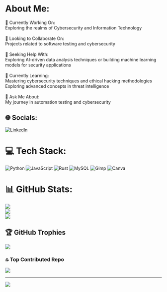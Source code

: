 # About Me:
🔭 Currently Working On:<br>Exploring the realms of Cybersecurity and Information Technology<br><br>👥 Looking to Collaborate On:<br>Projects related to software testing and cybersecurity<br><br>🤝 Seeking Help With:<br>Exploring AI-driven data analysis techniques or building machine learning models for security applications<br><br>🌱 Currently Learning:<br>Mastering cybersecurity techniques and ethical hacking methodologies<br>Exploring advanced concepts in threat intelligence<br><br>💬 Ask Me About:<br>My journey in automation testing and cybersecurity


## 🌐 Socials:
[![LinkedIn](https://img.shields.io/badge/LinkedIn-%230077B5.svg?logo=linkedin&logoColor=white)](https://linkedin.com/in/gilirene2) 

# 💻 Tech Stack:
![Python](https://img.shields.io/badge/python-3670A0?style=for-the-badge&logo=python&logoColor=ffdd54) ![JavaScript](https://img.shields.io/badge/javascript-%23323330.svg?style=for-the-badge&logo=javascript&logoColor=%23F7DF1E) ![Rust](https://img.shields.io/badge/rust-%23000000.svg?style=for-the-badge&logo=rust&logoColor=white) ![MySQL](https://img.shields.io/badge/mysql-%2300000f.svg?style=for-the-badge&logo=mysql&logoColor=white) ![Gimp](https://img.shields.io/badge/Gimp-657D8B?style=for-the-badge&logo=gimp&logoColor=FFFFFF) ![Canva](https://img.shields.io/badge/Canva-%2300C4CC.svg?style=for-the-badge&logo=Canva&logoColor=white)
# 📊 GitHub Stats:
![](https://github-readme-stats.vercel.app/api?username=gilirene2&theme=blue-green&hide_border=false&include_all_commits=false&count_private=false)<br/>
![](https://github-readme-streak-stats.herokuapp.com/?user=gilirene2&theme=blue-green&hide_border=false)<br/>
![](https://github-readme-stats.vercel.app/api/top-langs/?username=gilirene2&theme=blue-green&hide_border=false&include_all_commits=false&count_private=false&layout=compact)

## 🏆 GitHub Trophies
![](https://github-profile-trophy.vercel.app/?username=gilirene2&theme=matrix&no-frame=true&no-bg=false&margin-w=4)

### 🔝 Top Contributed Repo
![](https://github-contributor-stats.vercel.app/api?username=gilirene2&limit=5&theme=tokyonight&combine_all_yearly_contributions=true)

---
[![](https://visitcount.itsvg.in/api?id=gilirene2&icon=7&color=3)](https://visitcount.itsvg.in)

<!-- Proudly created with GPRM ( https://gprm.itsvg.in ) -->
